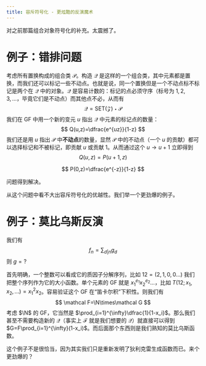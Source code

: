 ```yaml
---
title: 容斥符号化 - 更炫酷的反演魔术
---
```


对之前那篇组合对象符号化的补充。太震撼了。

# 例子：错排问题

考虑所有置换构成的组合类 $\mathcal P$。构造 $\mathcal Q$ 是这样的一个组合类，其中元素都是置换，而我们还可以标记一些不动点。也就是说，同一个置换但是一个不动点标不标记是两个在 $\mathcal Q$ 中的对象。$\mathcal Q$ 是容易计数的：标记的点必须守序（标号为 $1,2,3,...$，毕竟它们是不动点）而其他点不必，从而有
$$
\mathcal Q=\text{SET}(\mathcal Z)\star\mathcal P
$$
我们在 GF 中用一个新的变元 $u$ 指出 $\mathcal Q$ 中元素的标记点的数量：
$$
Q(u,z)=\dfrac{e^{uz}}{1-z}
$$
我们还是用 $u$ 指出 $\mathcal P$ 中**不动点**的数量，显然 $\mathcal P$ 中的不动点（一个 $u$ 的贡献）都可以选择标记和不被标记，即贡献 $u$ 或贡献 $1$。从而通过这个 $u\to u+1$ 立即得到
$$
Q(u,z)=P(u+1,z)
$$

$$
P(0,z)=\dfrac{e^{-z}}{1-z}
$$

问题得到解决。

从这个问题中看不大出容斥符号化的优越性。我们举一个更劲爆的例子。

# 例子：莫比乌斯反演

我们有
$$
f_n=\sum_{d|n}g_d
$$
则 $g=?$

首先明确，一个整数可以看成它的质因子分解序列，比如 $12=(2,1,0,0...)$ 我们把整个序列作为它的大小函数。单个元素的 GF 就是 $x_1^{e_1}x_2^{e_2}...$，比如 $T(12;x_1,x_2,...)=x_1^2x_2$。容易验证这个 GF 在“笛卡尔积”下积性。则我们有
$$
\mathcal F=\N\times\mathcal G
$$
考虑 $\N$ 的 GF，它当然是 $\prod_{i=1}^{\infty}\dfrac{1}{1-x_i}$。那么我们甚至不需要构造新的 $\mathcal Q$（事实上 $\mathcal F$ 就是我们想要的 $\mathcal Q$）就直接可以得到 $G=F\prod_{i=1}^{\infty}(1-x_i)$。而后面那个东西则是我们熟知的莫比乌斯函数。

这个例子不是很恰当，因为其实我们只是重新发明了狄利克雷生成函数而已。来个更劲爆的？